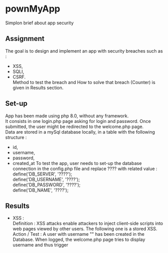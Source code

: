 # pownMyApp
Simplon brief about app security

## Assignment
The goal is to design and implement an app with security breaches such as :  
- XSS,  
- SQLI,  
- CSRF.  
Method to test the breach and How to solve that breach (Counter) is given in Results section.

## Set-up
App has been made using php 8.0, without any framework.  
It consists in one login.php page asking for login and password. Once submitted, the user might be redirected to the welcome.php page.  
Data are stored in a mySql database locally, in a table with the following structure :  
- id,  
- username,  
- password,  
- created_at
To test the app, user needs to set-up the database connection in the config.php file and replace ???? with related value :  
define('DB_SERVER', '????');  
define('DB_USERNAME', '????');  
define('DB_PASSWORD', '????');  
define('DB_NAME', '????');  

## Results
- XSS :  
Definition : XSS attacks enable attackers to inject client-side scripts into web pages viewed by other users. The following one is a stored XSS.  
Action / Test : A user with username "<script>alert('XSS');</script>" has been created in the Database. When logged, the welcome.php page tries to display username and thus trigger <script> with the alert('XSS').  
Counter : When displaying the username in welcome.php, "echo $_SESSION["username"];" (line 25)  must be replaced by "echo htmlspecialchars($_SESSION["username"]);"  
- SQLI :  
Definition : SQL injection is a code injection technique used to attack data-driven applications, in which malicious SQL statements are inserted into an entry field for execution.  
Action / Test : The username "' OR 1 = 1 OR'&ndash;&ndash;" is given and the whole user list is returned in welcome.php screen.  
Counter :
- CSRF :  
Definition : CSRF is a type of malicious exploit of a website where unauthorized commands are submitted from a user that the web application trusts.  
Action / Test :  
Counter :
